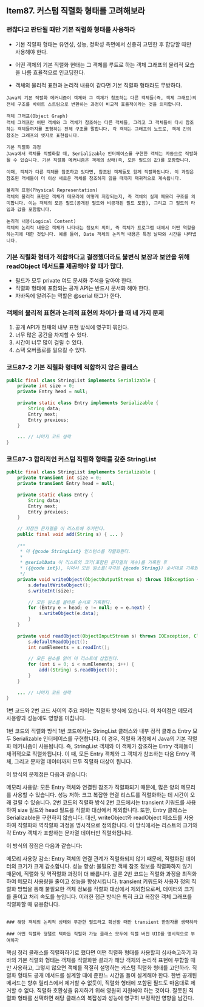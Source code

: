 ## Item87. 커스텀 직렬화 형태를 고려해보라

### 괜찮다고 판단될 때만 기본 직렬화 형태를 사용하라
- 기본 직렬화 형태는 유연성, 성능, 정확성 측면에서 신중히 고민한 후 합당할 때만 사용해야 한다.

- 어떤 객체의 기본 직렬화 현태는 그 객체를 루트로 하는 객체 그래프의 물리적 모습을 나름 효율적으로 인코딩한다.
- 객체의 물리적 표현과 논리적 내용이 같다면 기본 직렬화 형태라도 무방하다.
```
Java의 기본 직렬화 메커니즘이 객체와 그 객체가 참조하는 다른 객체들(즉, 객체 그래프)의 전체 구조를 바이트 스트림으로 변환하는 과정이 비교적 효율적이라는 것을 의미합니다.

객체 그래프(Object Graph)
객체 그래프란 어떤 객체와 그 객체가 참조하는 다른 객체들, 그리고 그 객체들이 다시 참조하는 객체들까지를 포함하는 전체 구조를 말합니다. 각 객체는 그래프의 노드로, 객체 간의 참조는 그래프의 엣지로 표현됩니다.

기본 직렬화 과정
Java에서 객체를 직렬화할 때, Serializable 인터페이스를 구현한 객체는 자동으로 직렬화될 수 있습니다. 기본 직렬화 메커니즘은 객체의 상태(즉, 모든 필드의 값)를 포함합니다.

이때, 객체가 다른 객체를 참조하고 있다면, 참조된 객체들도 함께 직렬화됩니다. 이 과정은 참조된 객체들이 더 이상 새로운 객체를 참조하지 않을 때까지 재귀적으로 계속됩니다.

물리적 표현(Physical Representation)
객체의 물리적 표현은 객체가 메모리에 어떻게 저장되는지, 즉 객체의 실제 메모리 구조를 의미합니다. 이는 객체의 모든 필드(공개된 필드와 비공개된 필드 포함), 그리고 그 필드의 타입과 값을 포함합니다.

논리적 내용(Logical Content)
객체의 논리적 내용은 객체가 나타내는 정보의 의미, 즉 객체가 프로그램 내에서 어떤 역할을 하는지에 대한 것입니다. 예를 들어, Date 객체의 논리적 내용은 특정 날짜와 시간을 나타냅니다.

```

### 기본 직렬화 형태가 적합하다고 결정했더라도 불변식 보장과 보안을 위해 readObject 메서드를 제공해야 할 때가 많다.
- 필드가 모두 private 여도 문서화 주석을 달아야 한다.
- 직렬화 형태에 포함되는 공개 API는 반드시 문서화 해야 한다.
- 자바독에 알려주는 역할은 @serial 태그가 한다.

### 객체의 물리적 표현과 논리적 표현의 차이가 클 때 네 가지 문제
1. 공개 API가 현재의 내부 표현 방식에 영구히 묶인다.
2. 너무 많은 공간을 차지할 수 있다.
3. 시간이 너무 많이 걸릴 수 있다.
4. 스택 오버플로를 일으킬 수 있다.

### 코드87-2 기본 직렬화 형태에 적합하지 않은 클래스
```java
public final class StringList implements Serializable {
    private int size = 0;
    private Entry head = null;
    
    private static class Entry implements Serializable {
        String data;
        Entry next;
        Entry previous;
    }
    
    ... // 나머지 코드 생략
}
```
### 코드87-3 합리적인 커스텀 직렬화 형태를 갖춘 StringList
```java
public final class StringList implements Serializable {
    private transient int size = 0;
    private transient Entry head = null;
    
    private static class Entry {
        String data;
        Entry next;
        Entry previous;
    }
    
    // 지정한 문자열을 이 리스트에 추가한다.
    public final void add(String s) { ... }
    
    /**
     * 이 {@code StringList} 인스턴스를 직렬화한다.
     *
     * @serialData 이 리스트의 크기(포함된 문자열의 개수)를 기록한 후
     * ({@code int}), 이어서 모든 원소를(각각은 {@code String}) 순서대로 기록한다.
     */
    private void writeObject(ObjectOutputStream s) throws IOException {
        s.defaultWriteObject();
        s.writeInt(size);
        
        // 모든 원소를 올바른 순서로 기록한다.
        for (Entry e = head; e != null; e = e.next) {
            s.writeObject(e.data);
        }
    }
    
    private void readObject(ObjectInputStream s) throws IOException, ClassNotFoundException {
        s.defaultReadObject();
        int numElements = s.readInt();
        
        // 모든 원소를 읽어 이 리스트에 삽입한다.
        for (int i = 0; i < numElements; i++) {
            add((String) s.readObject());
        }
    }
    
    ... // 나머지 코드 생략
}
```
1번 코드와 2번 코드 사이의 주요 차이는 직렬화 방식에 있습니다. 이 차이점은 메모리 사용량과 성능에도 영향을 미칩니다.

1번 코드의 직렬화 방식
1번 코드에서는 StringList 클래스와 내부 정적 클래스 Entry 모두 Serializable 인터페이스를 구현합니다. 이 경우, 직렬화 과정에서 Java의 기본 직렬화 메커니즘이 사용됩니다. 즉, StringList 객체와 이 객체가 참조하는 Entry 객체들이 재귀적으로 직렬화됩니다. 이 때, 모든 Entry 객체와 그 객체가 참조하는 다음 Entry 객체, 그리고 문자열 데이터까지 모두 직렬화 대상이 됩니다.

이 방식의 문제점은 다음과 같습니다:

메모리 사용량: 모든 Entry 객체와 연결된 참조가 직렬화되기 때문에, 많은 양의 메모리를 사용할 수 있습니다.
성능 저하: 크고 복잡한 연결 리스트를 직렬화하는 데 시간이 오래 걸릴 수 있습니다.
2번 코드의 직렬화 방식
2번 코드에서는 transient 키워드를 사용하여 size 필드와 head 필드를 직렬화 대상에서 제외합니다. 또한, Entry 클래스는 Serializable을 구현하지 않습니다. 대신, writeObject와 readObject 메소드를 사용하여 직렬화와 역직렬화 과정을 명시적으로 정의합니다. 이 방식에서는 리스트의 크기와 각 Entry 객체가 포함하는 문자열 데이터만 직렬화됩니다.

이 방식의 장점은 다음과 같습니다:

메모리 사용량 감소: Entry 객체의 연결 관계가 직렬화되지 않기 때문에, 직렬화된 데이터의 크기가 크게 감소합니다.
성능 향상: 불필요한 객체 참조 정보를 직렬화하지 않기 때문에, 직렬화 및 역직렬화 과정이 더 빠릅니다.
결론
2번 코드는 직렬화 과정을 최적화하여 메모리 사용량을 줄이고 성능을 향상시킵니다. transient 키워드와 사용자 정의 직렬화 방법을 통해 불필요한 객체 정보를 직렬화 대상에서 제외함으로써, 데이터의 크기를 줄이고 처리 속도를 높입니다. 이러한 접근 방식은 특히 크고 복잡한 객체 그래프를 직렬화할 때 유용합니다.
```

### 해당 객체의 논리적 상태와 무관한 필드라고 확신할 때만 transient 한정자를 생략하라

### 어떤 직렬화 형탤르 택하든 직렬화 가능 클래스 모두에 직렬 버전 UID를 명시적으로 부여하자

```
핵심 정리
클래스를 직렬화하기로 했다면 어떤 직렬화 형태를 사용할지 심사숙고하기
자바의 기본 직렬화 형태는 객체를 직렬화한 결과가 해당 객체의 논리적 표현에 부합할 때만 사용하고, 그렇지 않으면 객체를 적절히 설명하는 커스텀 직렬화 형태를 고안하라.
직렬화 형태도 공개 메서드를 설계할 때에 준한느 시간을 들여 설계해야 한다.
한번 공개된 메서드는 향후 릴리스에서 제거할 수 없듯이, 직렬화 형태에 포함된 필드도 마음대로 제거할 수 없다.
직렬화 호환성을 유지하기 위해 영원히 지원해야 하는 것이다.
잘못된 직렬화 형태를 선택하면 해당 클래스의 복잡성과 성능에 영구히 부정적인 영향을 남긴다. 
```